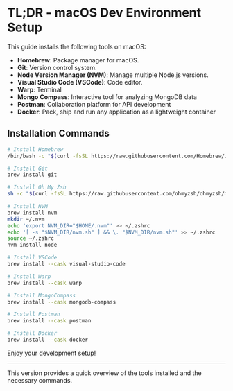 # TL;DR - macOS Dev Environment Setup

This guide installs the following tools on macOS:

- **Homebrew**: Package manager for macOS.
- **Git**: Version control system.
- **Node Version Manager (NVM)**: Manage multiple Node.js versions.
- **Visual Studio Code (VSCode)**: Code editor.
- **Warp**: Terminal
- **Mongo Compass**: Interactive tool for analyzing MongoDB data
- **Postman**: Collaboration platform for API development
- **Docker**: Pack, ship and run any application as a lightweight container

## Installation Commands

```bash
# Install Homebrew
/bin/bash -c "$(curl -fsSL https://raw.githubusercontent.com/Homebrew/install/HEAD/install.sh)"

# Install Git
brew install git

# Install Oh My Zsh
sh -c "$(curl -fsSL https://raw.githubusercontent.com/ohmyzsh/ohmyzsh/master/tools/install.sh)"

# Install NVM
brew install nvm
mkdir ~/.nvm
echo 'export NVM_DIR="$HOME/.nvm"' >> ~/.zshrc
echo '[ -s "$NVM_DIR/nvm.sh" ] && \. "$NVM_DIR/nvm.sh"' >> ~/.zshrc
source ~/.zshrc
nvm install node

# Install VSCode
brew install --cask visual-studio-code

# Install Warp
brew install --cask warp

# Install MongoCompass
brew install --cask mongodb-compass

# Install Postman
brew install --cask postman

# Install Docker
brew install --cask docker
```



Enjoy your development setup!

---

This version provides a quick overview of the tools installed and the necessary commands.